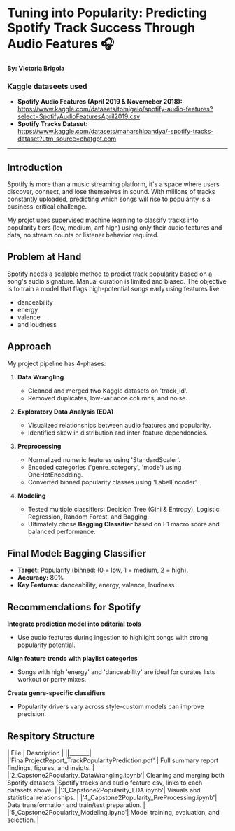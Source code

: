 # Tuning into Popularity: Predicting Spotify Track Success Through Audio Features 🎧
**By: Victoria Brigola**


### Kaggle dataseets used
- **Spotify Audio Features (April 2019 & Novemeber 2018):** https://www.kaggle.com/datasets/tomigelo/spotify-audio-features?select=SpotifyAudioFeaturesApril2019.csv
- **Spotify Tracks Dataset:**
https://www.kaggle.com/datasets/maharshipandya/-spotify-tracks-dataset?utm_source=chatgpt.com


______________________________________________________________________________________________


## Introduction
Spotify is more than a music streaming platform, it's a space where users discover, connect, and lose themselves in sound. With millions of tracks constantly uploaded, predicting which songs will rise to popularity is a business-critical challenge.

My projct uses supervised machine learning to classify tracks into popularity tiers (low, medium, anf high) using only their audio features and data, no stream counts or listener behavior required.


## Problem at Hand
Spotify needs a scalable method to predict track popularity based on a song's audio signature. Manual curation is limited and biased. The objective is to train a model that flags high-potential songs early using features like: 
- danceability
- energy
- valence
- and loudness


## Approach
My project pipeline has 4-phases:
1. **Data Wrangling**
   - Cleaned and merged two Kaggle datasets on 'track_id'.
   - Removed duplicates, low-variance columns, and noise.
  
2. **Exploratory Data Analysis (EDA)**
   - Visualized relationships between audio features and popularity.
   - Identified skew in distribution and inter-feature dependencies.
  
3. **Preprocessing**
   - Normalized numeric features using 'StandardScaler'.
   - Encoded categories ('genre_category', 'mode') using OneHotEncodding.
   - Converted binned popularity classes using 'LabelEncoder'.
  
4. **Modeling**
   - Tested multiple classifiers: Decision Tree (Gini & Entropy), Logistic Regression, Random Forest, and Bagging.
   - Ultimately chose **Bagging Classifier** based on F1 macro score and balanced performance.

  

## Final Model: Bagging Classifier
- **Target:** Popularity (binned: (0 = low, 1 = medium, 2 = high).
- **Accuracy:** 80%
- **Key Features:** danceability, energy, valence, loudness



## Recommendations for Spotify
**Integrate prediction model into editorial tools**
- Use audio features during ingestion to highlight songs with strong popularity potential.

**Align feature trends with playlist categories**
- Songs with high 'energy' and 'danceability' are ideal for curates lists workout or party mixes.

**Create genre-specific classifiers**
- Popularity drivers vary across style-custom models can improve precision.



## Respitory Structure
| File | Description |
|______|_____________|
|'FinalProjectReport_TrackPopularityPrediction.pdf' | Full summary report findings, figures, and insigts. |
|'2_Capstone2Popularity_DataWrangling.ipynb'| Cleaning and merging both Spotify datasets (Spotify tracks and audio feature csv, links to each datasets above. |
|'3_Capstone2Popularity_EDA.ipynb'| Visuals and statistical relationships. |
|'4_Capstone2Popularity_PreProcessing.ipynb'| Data transformation and train/test preparation. |
|'5_Capstone2Popularity_Modeling.ipynb'| Model training, evaluation, and selection. |
  
